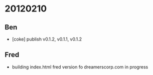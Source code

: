 # 20120210

## Ben
- [coke] publish v0.1.2, v0.1.1, v0.1.2



## Fred
- building index.html fred version fo dreamerscorp.com in progress